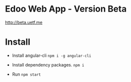 # Edoo Web App - Version Beta

http://beta.uetf.me

# Install
- Install angular-cli
`npm i -g angular-cli`

- Install dependency packages.
`npm i`

- Run
`npm start`